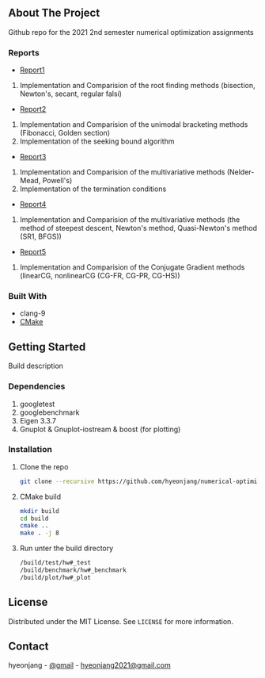 <!-- ABOUT THE PROJECT -->
## About The Project
Github repo for the 2021 2nd semester numerical optimization assignments

### Reports
* [Report1](./doc/homework1/report.pdf)
1. Implementation and Comparision of the root finding methods (bisection, Newton's, secant, regular falsi)
* [Report2](./doc/homework2/report.pdf)
1. Implementation and Comparision of the unimodal bracketing methods (Fibonacci, Golden section)
2. Implementation of the seeking bound algorithm
* [Report3](./doc/homework3/report.pdf)
1. Implementation and Comparision of the multivariative methods (Nelder-Mead, Powell's)
2. Implementation of the termination conditions
* [Report4](./doc/homework4/report.pdf)
1. Implementation and Comparision of the multivariative methods (the method of steepest descent, Newton's method, Quasi-Newton's method (SR1, BFGS))
* [Report5](./doc/homework5/report.pdf)
1. Implementation and Comparision of the Conjugate Gradient methods (linearCG, nonlinearCG (CG-FR, CG-PR, CG-HS))

### Built With
* clang-9
* [CMake](https://cmake.org)

<!-- GETTING STARTED -->
## Getting Started
Build description

### Dependencies
1. googletest
2. googlebenchmark
3. Eigen 3.3.7
4. Gnuplot & Gnuplot-iostream & boost (for plotting)

### Installation
1. Clone the repo
   ```sh
   git clone --recursive https://github.com/hyeonjang/numerical-optimization.git
   ```
2. CMake build
   ```sh
   mkdir build
   cd build
   cmake ..
   make . -j 8
   ```
3. Run unter the build directory
   ```sh
   /build/test/hw#_test
   /build/benchmark/hw#_benchmark
   /build/plot/hw#_plot
   ```

<!-- LICENSE -->
## License
Distributed under the MIT License. See `LICENSE` for more information.

<!-- CONTACT -->
## Contact
hyeonjang - [@gmail](hyeonjang2021@gmail.com) - hyeonjang2021@gmail.com